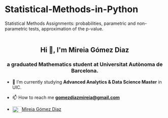 # Statistical-Methods-in-Python
Statistical Methods Assignments: probabilities, parametric and non-parametric tests, approximation of the p-value.
<br>
<br>

<h2 align="center">Hi 👋, I'm Mireia Gómez Diaz</h2>
<h3 align="center">a graduated Mathematics student at Universitat Autònoma de Barcelona.</h3>

- 🌱 I’m currently studying **Advanced Analytics & Data Science Master** in UIC.

- 📫 How to reach me **gomezdiazmireia@gmail.com**

- <a href="https://www.linkedin.com/in/mireia-gómez-diaz-4322221b0/" target="blank"><img align="center" src="https://cdn.jsdelivr.net/npm/simple-icons@3.0.1/icons/linkedin.svg" alt="Mireia Gómez Diaz" height="20" width="30" />Mireia Gómez Diaz</a> 
